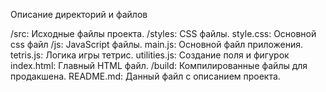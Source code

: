 Описание директорий и файлов

/src: Исходные файлы проекта.
  /styles: CSS файлы.
    style.css: Основной css файл
  /js: JavaScript файлы.
    main.js: Основной файл приложения.
    tetris.js: Логика игры тетрис.
    utilities.js: Создание поля и фигурок
index.html: Главный HTML файл.
/build: Компилированные файлы для продакшена.
  README.md: Данный файл с описанием проекта.
